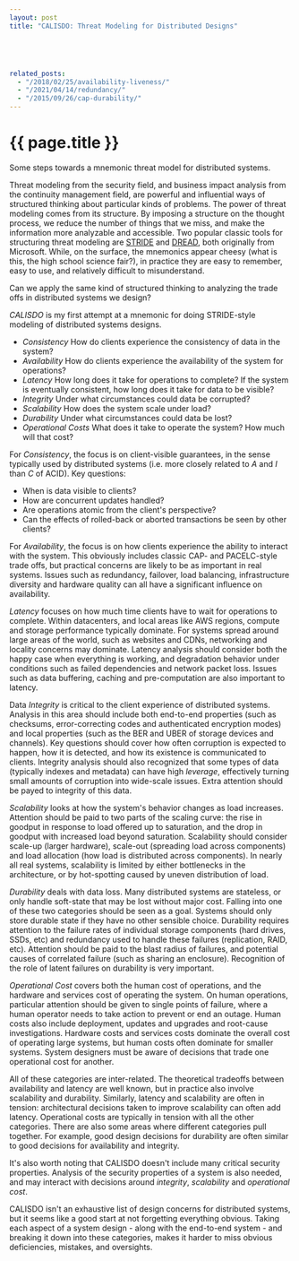 ```yaml
---
layout: post
title: "CALISDO: Threat Modeling for Distributed Designs"





related_posts:
  - "/2018/02/25/availability-liveness/"
  - "/2021/04/14/redundancy/"
  - "/2015/09/26/cap-durability/"
---
```

{{ page.title }}
================

<p class="meta">Some steps towards a mnemonic threat model for distributed systems.</p>

Threat modeling from the security field, and business impact analysis from the continuity management field, are powerful and influential ways of structured thinking about particular kinds of problems. The power of threat modeling comes from its structure. By imposing a structure on the thought process, we reduce the number of things that we miss, and make the information more analyzable and accessible. Two popular classic tools for structuring threat modeling are [STRIDE](https://msdn.microsoft.com/en-us/library/ee823878%28v=cs.20%29.aspx) and [DREAD](http://blogs.msdn.com/b/david_leblanc/archive/2007/08/13/dreadful.aspx), both originally from Microsoft. While, on the surface, the mnemonics appear cheesy (what is this, the high school science fair?), in practice they are easy to remember, easy to use, and relatively difficult to misunderstand.

Can we apply the same kind of structured thinking to analyzing the trade offs in distributed systems we design?

*CALISDO* is my first attempt at a mnemonic for doing STRIDE-style modeling of distributed systems designs.

 - *Consistency* How do clients experience the consistency of data in the system?
 - *Availability* How do clients experience the availability of the system for operations?
 - *Latency* How long does it take for operations to complete? If the system is eventually consistent, how long does it take for data to be visible?
 - *Integrity* Under what circumstances could data be corrupted?
 - *Scalability* How does the system scale under load?
 - *Durability* Under what circumstances could data be lost?
 - *Operational Costs* What does it take to operate the system? How much will that cost?

For *Consistency*, the focus is on client-visible guarantees, in the sense typically used by distributed systems (i.e. more closely related to *A* and *I* than *C* of ACID). Key questions:

 - When is data visible to clients?
 - How are concurrent updates handled?
 - Are operations atomic from the client's perspective?
 - Can the effects of rolled-back or aborted transactions be seen by other clients?

For *Availability*, the focus is on how clients experience the ability to interact with the system. This obviously includes classic CAP- and PACELC-style trade offs, but practical concerns are likely to be as important in real systems. Issues such as redundancy, failover, load balancing, infrastructure diversity and hardware quality can all have a significant influence on availability.

*Latency* focuses on how much time clients have to wait for operations to complete. Within datacenters, and local areas like AWS regions, compute and storage performance typically dominate. For systems spread around large areas of the world, such as websites and CDNs, networking and locality concerns may dominate. Latency analysis should consider both the happy case when everything is working, and degradation behavior under conditions such as failed dependencies and network packet loss. Issues such as data buffering, caching and pre-computation are also important to latency.

Data *Integrity* is critical to the client experience of distributed systems. Analysis in this area should include both end-to-end properties (such as checksums, error-correcting codes and authenticated encryption modes) and local properties (such as the BER and UBER of storage devices and channels). Key questions should cover how often corruption is expected to happen, how it is detected, and how its existence is communicated to clients. Integrity analysis should also recognized that some types of data (typically indexes and metadata) can have high *leverage*, effectively turning small amounts of corruption into wide-scale issues. Extra attention should be payed to integrity of this data.

*Scalability* looks at how the system's behavior changes as load increases. Attention should be paid to two parts of the scaling curve: the rise in goodput in response to load offered up to saturation, and the drop in goodput with increased load beyond saturation. Scalability should consider scale-up (larger hardware), scale-out (spreading load across components) and load allocation (how load is distributed across components). In nearly all real systems, scalability is limited by either bottlenecks in the architecture, or by hot-spotting caused by uneven distribution of load.

*Durability* deals with data loss. Many distributed systems are stateless, or only handle soft-state that may be lost without major cost. Falling into one of these two categories should be seen as a goal. Systems should only store durable state if they have no other sensible choice. Durability requires attention to the failure rates of individual storage components (hard drives, SSDs, etc) and redundancy used to handle these failures (replication, RAID, etc). Attention should be paid to the blast radius of failures, and potential causes of correlated failure (such as sharing an enclosure). Recognition of the role of latent failures on durability is very important.

*Operational Cost* covers both the human cost of operations, and the hardware and services cost of operating the system. On human operations, particular attention should be given to single points of failure, where a human operator needs to take action to prevent or end an outage. Human costs also include deployment, updates and upgrades and root-cause investigations. Hardware costs and services costs dominate the overall cost of operating large systems, but human costs often dominate for smaller systems. System designers must be aware of decisions that trade one operational cost for another.

All of these categories are inter-related. The theoretical tradeoffs between availability and latency are well known, but in practice also involve scalability and durability. Similarly, latency and scalability are often in tension: architectural decisions taken to improve scalability can often add latency. Operational costs are typically in tension with all the other categories. There are also some areas where different categories pull together. For example, good design decisions for durability are often similar to good decisions for availability and integrity.

It's also worth noting that CALISDO doesn't include many critical security properties. Analysis of the security properties of a system is also needed, and may interact with decisions around *integrity*, *scalability* and *operational cost*.

CALISDO isn't an exhaustive list of design concerns for distributed systems, but it seems like a good start at not forgetting everything obvious. Taking each aspect of a system design - along with the end-to-end system - and breaking it down into these categories, makes it harder to miss obvious deficiencies, mistakes, and oversights.